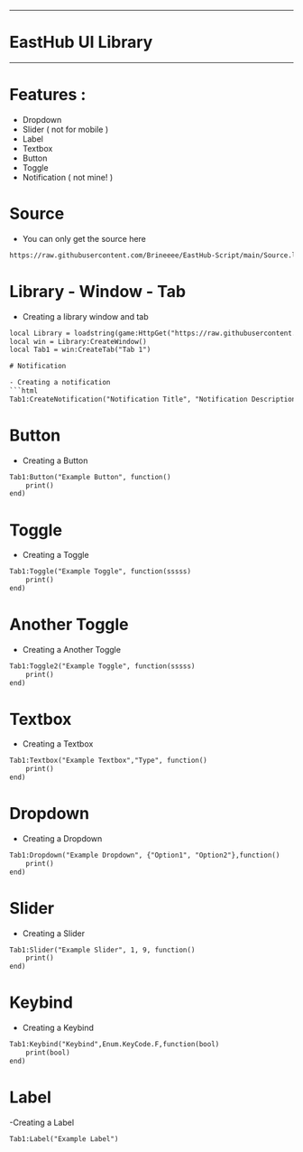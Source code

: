 -----
# EastHub UI Library
-----
# Features :

- Dropdown
- Slider (  not for mobile  )
- Label
- Textbox
- Button
- Toggle
- Notification (  not mine!  )

# Source

- You can only get the source here
```html
https://raw.githubusercontent.com/Brineeee/EastHub-Script/main/Source.lua
```
# Library - Window - Tab

- Creating a library window and tab
```html
local Library = loadstring(game:HttpGet("https://raw.githubusercontent.com/Brineeee/EastHub-Script/main/Source.lua"))() 
local win = Library:CreateWindow()
local Tab1 = win:CreateTab("Tab 1")

# Notification

- Creating a notification
```html
Tab1:CreateNotification("Notification Title", "Notification Description", 10)
```

# Button

- Creating a Button
```html
Tab1:Button("Example Button", function()
	print()
end)
```

# Toggle 

- Creating a Toggle
```html
Tab1:Toggle("Example Toggle", function(sssss)
	print()
end)
```

# Another Toggle

- Creating a Another Toggle
```html
Tab1:Toggle2("Example Toggle", function(sssss)
	print()
end)
```

# Textbox

- Creating a Textbox
```html
Tab1:Textbox("Example Textbox","Type", function() 
    print() 
end) 
```

# Dropdown

- Creating a Dropdown
```html
Tab1:Dropdown("Example Dropdown", {"Option1", "Option2"},function()
    print() 
end) 
```
# Slider

- Creating a Slider 
```html
Tab1:Slider("Example Slider", 1, 9, function() 
    print() 
end) 
```

# Keybind

- Creating a Keybind
```html
Tab1:Keybind("Keybind",Enum.KeyCode.F,function(bool)
    print(bool)
end) 
```
# Label

-Creating a Label
```html
Tab1:Label("Example Label")
```

